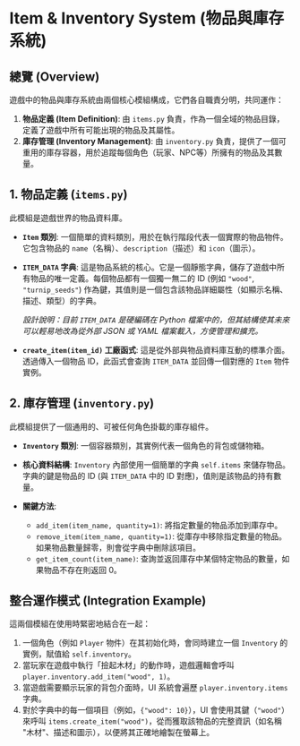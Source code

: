 # Item & Inventory System (物品與庫存系統)

## 總覽 (Overview)

遊戲中的物品與庫存系統由兩個核心模組構成，它們各自職責分明，共同運作：

1.  **物品定義 (Item Definition)**: 由 `items.py` 負責，作為一個全域的物品目錄，定義了遊戲中所有可能出現的物品及其屬性。
2.  **庫存管理 (Inventory Management)**: 由 `inventory.py` 負責，提供了一個可重用的庫存容器，用於追蹤每個角色（玩家、NPC等）所擁有的物品及其數量。

## 1. 物品定義 (`items.py`)

此模組是遊戲世界的物品資料庫。

- **`Item` 類別**: 一個簡單的資料類別，用於在執行階段代表一個實際的物品物件。它包含物品的 `name`（名稱）、`description`（描述）和 `icon`（圖示）。

- **`ITEM_DATA` 字典**: 這是物品系統的核心。它是一個靜態字典，儲存了遊戲中所有物品的唯一定義。每個物品都有一個獨一無二的 ID (例如 `"wood"`, `"turnip_seeds"`) 作為鍵，其值則是一個包含該物品詳細屬性（如顯示名稱、描述、類型）的字典。
  
  *設計說明：目前 `ITEM_DATA` 是硬編碼在 Python 檔案中的，但其結構使其未來可以輕易地改為從外部 JSON 或 YAML 檔案載入，方便管理和擴充。*

- **`create_item(item_id)` 工廠函式**: 這是從外部與物品資料庫互動的標準介面。透過傳入一個物品 ID，此函式會查詢 `ITEM_DATA` 並回傳一個對應的 `Item` 物件實例。

## 2. 庫存管理 (`inventory.py`)

此模組提供了一個通用的、可被任何角色掛載的庫存組件。

- **`Inventory` 類別**: 一個容器類別，其實例代表一個角色的背包或儲物箱。

- **核心資料結構**: `Inventory` 內部使用一個簡單的字典 `self.items` 來儲存物品。字典的鍵是物品的 ID (與 `ITEM_DATA` 中的 ID 對應)，值則是該物品的持有數量。

- **關鍵方法**:
    - `add_item(item_name, quantity=1)`: 將指定數量的物品添加到庫存中。
    - `remove_item(item_name, quantity=1)`: 從庫存中移除指定數量的物品。如果物品數量歸零，則會從字典中刪除該項目。
    - `get_item_count(item_name)`: 查詢並返回庫存中某個特定物品的數量，如果物品不存在則返回 0。

## 整合運作模式 (Integration Example)

這兩個模組在使用時緊密地結合在一起：

1.  一個角色（例如 `Player` 物件）在其初始化時，會同時建立一個 `Inventory` 的實例，賦值給 `self.inventory`。
2.  當玩家在遊戲中執行「撿起木材」的動作時，遊戲邏輯會呼叫 `player.inventory.add_item("wood", 1)`。
3.  當遊戲需要顯示玩家的背包介面時，UI 系統會遍歷 `player.inventory.items` 字典。
4.  對於字典中的每一個項目（例如，`{"wood": 10}`），UI 會使用其鍵（`"wood"`）來呼叫 `items.create_item("wood")`，從而獲取該物品的完整資訊（如名稱 "木材"、描述和圖示），以便將其正確地繪製在螢幕上。
